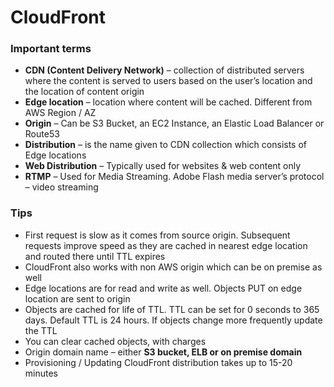 # CloudFront

### Important terms

* **CDN \(Content Delivery Network\)** – collection of distributed servers where the content is served to users based on the user’s location and the location of content origin
* **Edge location** – location where content will be cached. Different from AWS Region / AZ
* **Origin** – Can be S3 Bucket, an EC2 Instance, an Elastic Load Balancer or Route53
* **Distribution** – is the name given to CDN collection which consists of Edge locations
* **Web Distribution** – Typically used for websites & web content only
* **RTMP** – Used for Media Streaming. Adobe Flash media server’s protocol – video streaming

### Tips

* First request is slow as it comes from source origin. Subsequent requests improve speed as they are cached in nearest edge location and routed there until TTL expires
* CloudFront also works with non AWS origin which can be on premise as well
* Edge locations are for read and write as well. Objects PUT on edge location are sent to origin
* Objects are cached for life of TTL. TTL can be set for 0 seconds to 365 days. Default TTL is 24 hours. If objects change more frequently update the TTL
* You can clear cached objects, with charges
* Origin domain name – either **S3 bucket, ELB or on premise domain**
* Provisioning / Updating CloudFront distribution takes up to 15-20 minutes

